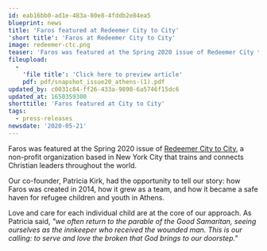 ```yaml
---
id: eab16bb0-ad1e-483a-80e8-4fddb2e84ea5
blueprint: news
title: 'Faros featured at Redeemer City to City'
'short title': 'Faros at Redeemer City to City'
image: redeemer-ctc.png
teaser: 'Faros was featured at the Spring 2020 issue of Redeemer City to City, a non-profit organization based in New York City that trains and connects Christian leaders throughout the world. Our co-founder, Patricia Kirk, had the opportunity to tell our...'
fileupload:
  -
    'file title': 'Click here to preview article'
    pdf: pdf/snapshot_issue20_athens-(1).pdf
updated_by: c0031c84-ff26-433a-9890-6a5746f15dc6
updated_at: 1650359300
shorttitle: 'Faros featured at City to City'
tags:
  - press-releases
newsdate: '2020-05-21'
---
```

Faros was featured at the Spring 2020 issue of [Redeemer City to City](https://redeemercitytocity.com/), a non-profit organization based in New York City that trains and connects Christian leaders throughout the world. 

Our co-founder, Patricia Kirk, had the opportunity to tell our story: how Faros was created in 2014, how it grew as a team, and how it became a safe haven for refugee children and youth in Athens. 

Love and care for each individual child are at the core of our approach. As Patricia said, _"we often return to the parable of the Good Samaritan, seeing ourselves as the innkeeper who received the wounded man. This is our calling: to serve and love the broken that God brings to our doorstep."_